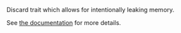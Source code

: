 Discard trait which allows for intentionally leaking memory.

See [the documentation](https://docs.rs/discard/*/discard/) for more details.
